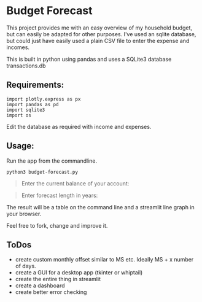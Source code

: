 # Budget Forecast
This project provides me with an easy overview of my household budget, but can easily be adapted for other purposes.
I've used an sqlite database, but could just have easily used a plain CSV file to enter the expense and incomes.

This is built in python using pandas and uses a SQLite3 database transactions.db

## Requirements:
```
import plotly.express as px
import pandas as pd
import sqlite3
import os
```
Edit the database as required with income and expenses.

## Usage:

Run the app from the commandline.

```
python3 budget-forecast.py
```

> Enter the current balance of your account:

> Enter forecast length in years:

The result will be a table on the command line and a streamlit line graph in your browser.

Feel free to fork, change and improve it.

## ToDos
- create custom monthly offset similar to MS etc. Ideally MS + x number of days.
- create a GUI for a desktop app (tkinter or whiptail)
- create the entire thing in streamlit
- create a dashboard
- create better error checking
